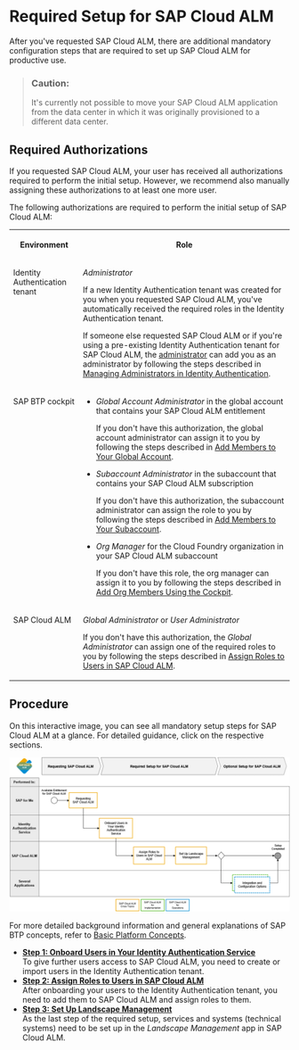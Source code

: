 <!-- loio80b2c30a8d194ae8aff496bcff057cf0 -->

# Required Setup for SAP Cloud ALM

After you've requested SAP Cloud ALM, there are additional mandatory configuration steps that are required to set up SAP Cloud ALM for productive use.

> ### Caution:  
> It's currently not possible to move your SAP Cloud ALM application from the data center in which it was originally provisioned to a different data center.



<a name="loio80b2c30a8d194ae8aff496bcff057cf0__section_rdm_3mt_r5b"/>

## Required Authorizations

If you requested SAP Cloud ALM, your user has received all authorizations required to perform the initial setup. However, we recommend also manually assigning these authorizations to at least one more user.

The following authorizations are required to perform the initial setup of SAP Cloud ALM:


<table>
<tr>
<th valign="top">

Environment



</th>
<th valign="top">

Role



</th>
</tr>
<tr>
<td valign="top">

Identity Authentication tenant



</td>
<td valign="top">

*Administrator*

If a new Identity Authentication tenant was created for you when you requested SAP Cloud ALM, you've automatically received the required roles in the Identity Authentication tenant.

If someone else requested SAP Cloud ALM or if you're using a pre-existing Identity Authentication tenant for SAP Cloud ALM, the [administrator](https://iamtenants.accounts.cloud.sap/) can add you as an administrator by following the steps described in [Managing Administrators in Identity Authentication](https://help.sap.com/docs/IDENTITY_AUTHENTICATION/6d6d63354d1242d185ab4830fc04feb1/786eea2e06fa4bef84d914a7c319d74c.html).



</td>
</tr>
<tr>
<td valign="top">

SAP BTP cockpit



</td>
<td valign="top">

-   *Global Account Administrator* in the global account that contains your SAP Cloud ALM entitlement

    If you don't have this authorization, the global account administrator can assign it to you by following the steps described in [Add Members to Your Global Account](https://help.sap.com/viewer/65de2977205c403bbc107264b8eccf4b/LATEST/en-US/4a0491330a164f5a873fa630c7f45f06.html).

-   *Subaccount Administrator* in the subaccount that contains your SAP Cloud ALM subscription

    If you don't have this authorization, the subaccount administrator can assign the role to you by following the steps described in [Add Members to Your Subaccount](https://help.sap.com/viewer/65de2977205c403bbc107264b8eccf4b/LATEST/en-US/1e1b7b60bb1b4764a2d4bb96bd73182d.html).

-   *Org Manager* for the Cloud Foundry organization in your SAP Cloud ALM subaccount

    If you don't have this role, the org manager can assign it to you by following the steps described in [Add Org Members Using the Cockpit](https://help.sap.com/viewer/65de2977205c403bbc107264b8eccf4b/LATEST/en-US/a4eeaf179ee646b99558f27c0bae7b3e.html).




</td>
</tr>
<tr>
<td valign="top">

SAP Cloud ALM



</td>
<td valign="top">

*Global Administrator* or *User Administrator*

If you don't have this authorization, the *Global Administrator* can assign one of the required roles to you by following the steps described in [Assign Roles to Users in SAP Cloud ALM](https://help.sap.com/docs/CloudALM/08879d094f3b4de3ac67832f4a56a6de/7304b17f3aac4ebaa24c5c6a3a8e236e.html).



</td>
</tr>
</table>



<a name="loio80b2c30a8d194ae8aff496bcff057cf0__section_hjw_gmt_r5b"/>

## Procedure

On this interactive image, you can see all mandatory setup steps for SAP Cloud ALM at a glance. For detailed guidance, click on the respective sections.

![](images/Image_Map_Required_Setup_for_SAP_Cloud_ALM_d4f9ce5.png)



For more detailed background information and general explanations of SAP BTP concepts, refer to [Basic Platform Concepts](https://help.sap.com/viewer/df50977d8bfa4c9a8a063ddb37113c43/Cloud/en-US/38ecf59cdda64150a102cfaa62d5faab.html).

-   **[Step 1: Onboard Users in Your Identity Authentication Service](step-1-onboard-users-in-your-identity-authentication-service-f2a8a8c.md "To give further users access to SAP Cloud ALM, you need to create or import users in the
		Identity Authentication tenant.")**  
To give further users access to SAP Cloud ALM, you need to create or import users in the Identity Authentication tenant.
-   **[Step 2: Assign Roles to Users in SAP Cloud ALM](step-2-assign-roles-to-users-in-sap-cloud-alm-7304b17.md "After onboarding your users to the Identity Authentication tenant, you need to add them
		to SAP Cloud ALM and assign roles to them.")**  
After onboarding your users to the Identity Authentication tenant, you need to add them to SAP Cloud ALM and assign roles to them.
-   **[Step 3: Set Up Landscape Management](step-3-set-up-landscape-management-23f1c49.md "As the last step of the required setup, services and systems (technical systems) need to
		be set up in the Landscape Management app in SAP Cloud
		ALM.")**  
As the last step of the required setup, services and systems \(technical systems\) need to be set up in the *Landscape Management* app in SAP Cloud ALM.

